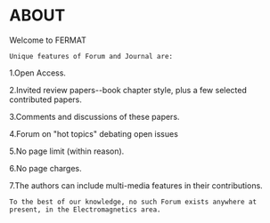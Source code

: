 # ABOUT

Welcome to FERMAT

`Unique features of Forum and Journal are:`

<p>1.Open Access.</p><p>2.Invited review papers--book chapter style, plus a few selected contributed papers.</p><p>3.Comments and discussions of these papers.</p><p>4.Forum on "hot topics" debating open issues</p><p>5.No page limit (within reason).</p><p>6.No page charges.</p><p> 7.The authors can include multi-media features in their contributions.</p>

`To the best of our knowledge, no such Forum exists anywhere at present, in the Electromagnetics area.`
